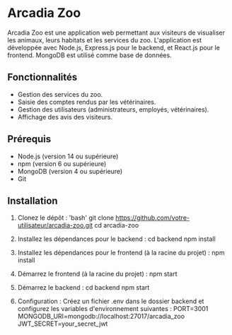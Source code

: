 # Arcadia Zoo

Arcadia Zoo est une application web permettant aux visiteurs de visualiser les animaux, leurs habitats et les services du zoo. L'application est développée avec Node.js, Express.js pour le backend, et React.js pour le frontend. MongoDB est utilisé comme base de données.

## Fonctionnalités

- Gestion des services du zoo.
- Saisie des comptes rendus par les vétérinaires.
- Gestion des utilisateurs (administrateurs, employés, vétérinaires).
- Affichage des avis des visiteurs.

## Prérequis

- Node.js (version 14 ou supérieure)
- npm (version 6 ou supérieure)
- MongoDB (version 4 ou supérieure)
- Git

## Installation

1. Clonez le dépôt :
   'bash'
git clone https://github.com/votre-utilisateur/arcadia-zoo.git
cd arcadia-zoo

2. Installez les dépendances pour le backend :
  cd backend
  npm install

3. Installez les dépendances pour le frontend (à la racine du projet) :
   npm install

4. Démarrez le frontend (à la racine du projet) :
   npm start

5. Démarrez le backend :
   cd backend
   npm start

6. Configuration :
Créez un fichier .env dans le dossier backend et configurez les variables d'environnement suivantes :
  PORT=3001
  MONGODB_URI=mongodb://localhost:27017/arcadia_zoo
  JWT_SECRET=your_secret_jwt
